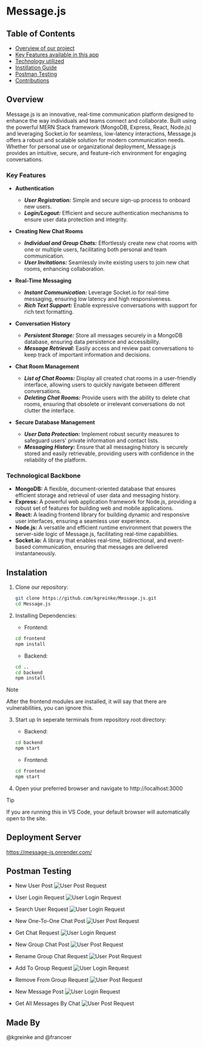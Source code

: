 # Message.js

## Table of Contents
- [Overview of our project](#overview)
- [Key Features available in this app](#key-features)
- [Technology utilized](#technological-backbone)
- [Instillation Guide](#instalation)
- [Postman Testing](#postman-testing)
- [Contributions](#made-by)

## Overview
Message.js is an innovative, real-time communication platform designed to enhance the way individuals and teams connect and collaborate. Built using the powerful MERN Stack framework (MongoDB, Express, React, Node.js) and leveraging Socket.io for seamless, low-latency interactions, Message.js offers a robust and scalable solution for modern communication needs. Whether for personal use or organizational deployment, Message.js provides an intuitive, secure, and feature-rich environment for engaging conversations.

### Key Features
- **Authentication**
   - **_User Registration:_** Simple and secure sign-up process to onboard new users.
   - **_Login/Logout:_** Efficient and secure authentication mechanisms to ensure user data protection and integrity.

- **Creating New Chat Rooms**
   - **_Individual and Group Chats:_** Effortlessly create new chat rooms with one or multiple users, facilitating both personal and team communication.
   - **_User Invitations:_** Seamlessly invite existing users to join new chat rooms, enhancing collaboration.

- **Real-Time Messaging**
   - **_Instant Communication:_** Leverage Socket.io for real-time messaging, ensuring low latency and high responsiveness.
   - **_Rich Text Support:_** Enable expressive conversations with support for rich text formatting.

- **Conversation History**
   - **_Persistent Storage:_** Store all messages securely in a MongoDB database, ensuring data persistence and accessibility.
   - **_Message Retrieval:_** Easily access and review past conversations to keep track of important information and decisions.

- **Chat Room Management**
   - **_List of Chat Rooms:_** Display all created chat rooms in a user-friendly interface, allowing users to quickly navigate between different conversations.
   - **_Deleting Chat Rooms:_** Provide users with the ability to delete chat rooms, ensuring that obsolete or irrelevant conversations do not clutter the interface.

- **Secure Database Management**
   - **_User Data Protection:_** Implement robust security measures to safeguard users' private information and contact lists.
   - **_Messaging History:_** Ensure that all messaging history is securely stored and easily retrievable, providing users with confidence in the reliability of the platform.

### Technological Backbone
- **MongoDB:** A flexible, document-oriented database that ensures efficient storage and retrieval of user data and messaging history.
- **Express:** A powerful web application framework for Node.js, providing a robust set of features for building web and mobile applications.
- **React:** A leading frontend library for building dynamic and responsive user interfaces, ensuring a seamless user experience.
- **Node.js:** A versatile and efficient runtime environment that powers the server-side logic of Message.js, facilitating real-time capabilities.
- **Socket.io:** A library that enables real-time, bidirectional, and event-based communication, ensuring that messages are delivered instantaneously.

## Instalation
1. Clone our repository:
    ```bash
    git clone https://github.com/kgreinke/Message.js.git
    cd Message.js
    ```

2. Installing Dependencies:
   - Frontend:
   ```bash
   cd frontend
   npm install
   ```
   - Backend:
   ```bash
   cd ..
   cd backend
   npm install
   ```
> [!NOTE]
> After the frontend modules are installed, it will say that there are vulnerabilities, you can ignore this.

3. Start up
   In seperate terminals from repository root directory:
   - Backend:
   ```bash
   cd backend
   npm start
   ```
   - Frontend:
   ```bash
   cd frontend
   npm start
   ```

4. Open your preferred browser and navigate to http://localhost:3000
> [!TIP]
> If you are running this in VS Code, your default browser will automatically open to the site.

## Deployment Server
https://message-js.onrender.com/

## Postman Testing

- New User Post
  <img src="Postman_testing/Screenshot 2024-06-10 162944.png" alt="User Post Request">

- User Login Request
  <img src="Postman_testing/Screenshot 2024-06-10 162954.png" alt="User Login Request">

- Search User Request
  <img src="Postman_testing/Screenshot 2024-06-10 163001.png" alt="User Login Request">

- New One-To-One Chat Post
  <img src="Postman_testing/Screenshot 2024-06-10 163006.png" alt="User Post Request">

- Get Chat Request
  <img src="Postman_testing/Screenshot 2024-06-10 163013.png" alt="User Login Request">

- New Group Chat Post
  <img src="Postman_testing/Screenshot 2024-06-10 163021.png" alt="User Post Request">

- Rename Group Chat Request
  <img src="Postman_testing/Screenshot 2024-06-10 163031.png" alt="User Post Request">

- Add To Group Request
  <img src="Postman_testing/Screenshot 2024-06-10 163038.png" alt="User Login Request">

- Remove From Group Request
  <img src="Postman_testing/Screenshot 2024-06-10 163044.png" alt="User Post Request">

- New Message Post
  <img src="Postman_testing/Screenshot 2024-06-10 163049.png" alt="User Login Request">

- Get All Messages By Chat
  <img src="Postman_testing/Screenshot 2024-06-10 163055.png" alt="User Post Request">


## Made By
@kgreinke and @francoer